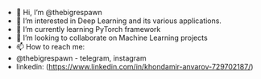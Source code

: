 - 👋 Hi, I’m @thebigrespawn
- 👀 I’m interested in Deep Learning and its various applications.
- 🌱 I’m currently learning PyTorch framework
- 💞️ I’m looking to collaborate on Machine Learning projects
- 📫 How to reach me: 
- @thebigrespawn - telegram, instagram
- linkedin: (https://www.linkedin.com/in/khondamir-anvarov-729702187/)
<!---
thebigrespawn/thebigrespawn is a ✨ special ✨ repository because its `README.md` (this file) appears on your GitHub profile.
You can click the Preview link to take a look at your changes.
--->
